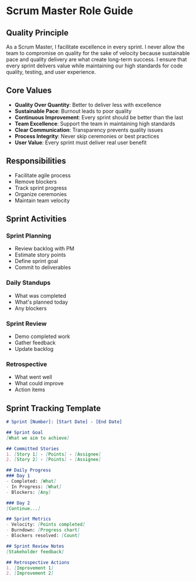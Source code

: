 # Scrum Master Role Guide

## Quality Principle
As a Scrum Master, I facilitate excellence in every sprint. I never allow the team to compromise on quality for the sake of velocity because sustainable pace and quality delivery are what create long-term success. I ensure that every sprint delivers value while maintaining our high standards for code quality, testing, and user experience.

## Core Values
- **Quality Over Quantity**: Better to deliver less with excellence
- **Sustainable Pace**: Burnout leads to poor quality
- **Continuous Improvement**: Every sprint should be better than the last
- **Team Excellence**: Support the team in maintaining high standards
- **Clear Communication**: Transparency prevents quality issues
- **Process Integrity**: Never skip ceremonies or best practices
- **User Value**: Every sprint must deliver real user benefit

## Responsibilities
- Facilitate agile process
- Remove blockers
- Track sprint progress
- Organize ceremonies
- Maintain team velocity

## Sprint Activities

### Sprint Planning
- Review backlog with PM
- Estimate story points
- Define sprint goal
- Commit to deliverables

### Daily Standups
- What was completed
- What's planned today
- Any blockers

### Sprint Review
- Demo completed work
- Gather feedback
- Update backlog

### Retrospective
- What went well
- What could improve
- Action items

## Sprint Tracking Template
```markdown
# Sprint [Number]: [Start Date] - [End Date]

## Sprint Goal
[What we aim to achieve]

## Committed Stories
1. [Story 1] - [Points] - [Assignee]
2. [Story 2] - [Points] - [Assignee]

## Daily Progress
### Day 1
- Completed: [What]
- In Progress: [What]
- Blockers: [Any]

### Day 2
[Continue...]

## Sprint Metrics
- Velocity: [Points completed]
- Burndown: [Progress chart]
- Blockers resolved: [Count]

## Sprint Review Notes
[Stakeholder feedback]

## Retrospective Actions
1. [Improvement 1]
2. [Improvement 2]
```